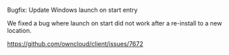 Bugfix: Update Windows launch on start entry

We fixed a bug where launch on start did not work after a re-install
to a new location.

https://github.com/owncloud/client/issues/7672
